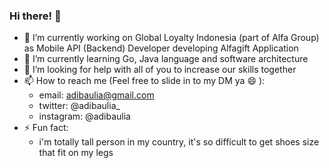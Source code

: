 ### Hi there! 👋 


- 🔭 I’m currently working on Global Loyalty Indonesia (part of Alfa Group) as Mobile API (Backend) Developer developing Alfagift Application
- 🌱 I’m currently learning Go, Java language and software architecture
- 🤔 I’m looking for help with all of you to increase our skills together
- 📫 How to reach me (Feel free to slide in to my DM ya 😄 ): 
  - email: adibaulia@gmail.com
  - twitter: @adibaulia_
  - instagram: @adibaulia
- ⚡ Fun fact: 
  - i'm totally tall person in my country, it's so difficult to get shoes size that fit on my legs
